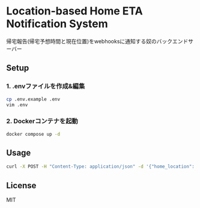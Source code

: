 # Location-based Home ETA Notification System

帰宅報告(帰宅予想時間と現在位置)をwebhooksに通知する奴のバックエンドサーバー

## Setup

### 1. .envファイルを作成&編集

```bash
cp .env.example .env
vim .env
```

### 2. Dockerコンテナを起動

```bash
docker compose up -d
```

## Usage

```bash
curl -X POST -H "Content-Type: application/json" -d '{"home_location": "35.112133,136.912307", "current_location": "35.688484,139.693222", "travel_mode": "driving", "webhook_url": "https://discord.com/api/webhooks/..."}' http://localhost:3000/notification
```

## License

MIT
